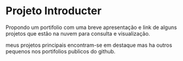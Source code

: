 # Projeto Introducter

Propondo um portifolio com uma breve apresentação e link de alguns projetos que estão na nuvem para consulta e visualização.

meus projetos principais encontram-se em destaque mas ha outros pequenos nos portifolios publicos do github.
